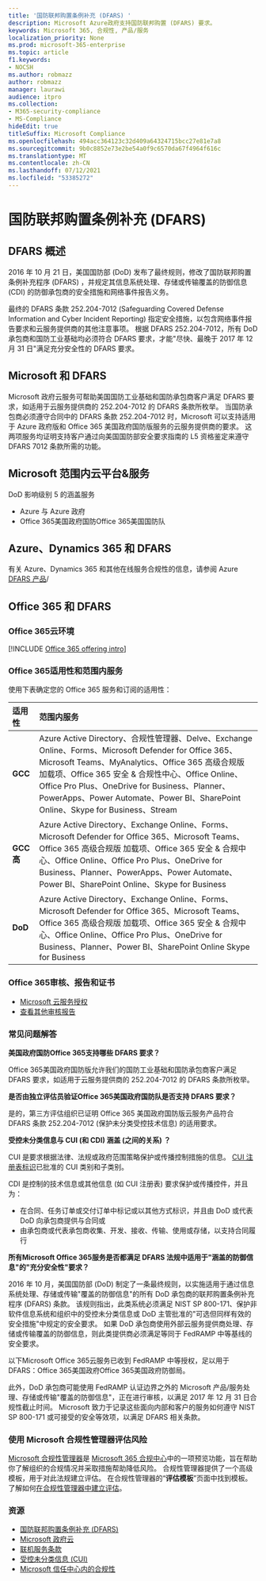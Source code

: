 ```yaml
---
title: '国防联邦购置条例补充 (DFARS) '
description: Microsoft Azure政府支持国防联邦购置 (DFARS) 要求。
keywords: Microsoft 365, 合规性, 产品/服务
localization_priority: None
ms.prod: microsoft-365-enterprise
ms.topic: article
f1.keywords:
- NOCSH
ms.author: robmazz
author: robmazz
manager: laurawi
audience: itpro
ms.collection:
- M365-security-compliance
- MS-Compliance
hideEdit: true
titleSuffix: Microsoft Compliance
ms.openlocfilehash: 494acc364123c32d409a64324715bcc27e81e7a8
ms.sourcegitcommit: 9b0c8852e73e2be54a0f9c6570da67f4964f616c
ms.translationtype: MT
ms.contentlocale: zh-CN
ms.lasthandoff: 07/12/2021
ms.locfileid: "53385272"
---
```

# <a name="defense-federal-acquisition-regulation-supplement-dfars"></a>国防联邦购置条例补充 (DFARS) 

## <a name="dfars-overview"></a>DFARS 概述

2016 年 10 月 21 日，美国国防部 (DoD) 发布了最终规则，修改了国防联邦购置条例补充程序 (DFARS) ，并规定其信息系统处理、存储或传输覆盖的防御信息 (CDI) 的防御承包商的安全措施和网络事件报告义务。  
  
最终的 DFARS 条款 252.204-7012 (Safeguarding Covered Defense Information and Cyber Incident Reporting) 指定安全措施，以包含网络事件报告要求和云服务提供商的其他注意事项。 根据 DFARS 252.204-7012，所有 DoD 承包商和国防工业基础均必须符合 DFARS 要求，才能"尽快、最晚于 2017 年 12 月 31 日"满足充分安全性的 DFARS 要求。

## <a name="microsoft-and-dfars"></a>Microsoft 和 DFARS

Microsoft 政府云服务可帮助美国国防工业基础和国防承包商客户满足 DFARS 要求，如适用于云服务提供商的 252.204-7012 的 DFARS 条款所枚举。 当国防承包商必须遵守合同中的 DFARS 条款 252.204-7012 时，Microsoft 可以支持适用于 Azure 政府版和 Office 365 美国政府国防版服务的云服务提供商的要求。 这两项服务均证明支持客户通过向美国国防部安全要求指南的 L5 资格鉴定来遵守 DFARS 7012 条款所需的功能。  

## <a name="microsoft-in-scope-cloud-platforms--services"></a>Microsoft 范围内云平台&服务

DoD 影响级别 5 的涵盖服务

- Azure 与 Azure 政府
- Office 365美国政府国防Office 365美国国防队

## <a name="azure-dynamics-365-and-dfars"></a>Azure、Dynamics 365 和 DFARS

有关 Azure、Dynamics 365 和其他在线服务合规性的信息，请参阅 Azure [DFARS 产品](/azure/compliance/offerings/offering-dfars)/

## <a name="office-365-and-dfars"></a>Office 365 和 DFARS

### <a name="office-365-cloud-environments"></a>Office 365云环境

[!INCLUDE [Office 365 offering intro](../includes/o365-offering-introduction.md)]

### <a name="office-365-applicability-and-in-scope-services"></a>Office 365适用性和范围内服务

使用下表确定您的 Office 365 服务和订阅的适用性：

| **适用性** | **范围内服务** |
|:------------------|:----------------------|
| **GCC** | Azure Active Directory、合规性管理器、Delve、Exchange Online、Forms、Microsoft Defender for Office 365、Microsoft Teams、MyAnalytics、Office 365 高级合规版 加载项、Office 365 安全 & 合规性中心、Office Online、Office Pro Plus、OneDrive for Business、Planner、PowerApps、Power Automate、Power BI、SharePoint Online、Skype for Business、Stream |
| **GCC 高** | Azure Active Directory、Exchange Online、Forms、Microsoft Defender for Office 365、Microsoft Teams、Office 365 高级合规版 加载项、Office 365 安全 & 合规中心、Office Online、Office Pro Plus、OneDrive for Business、Planner、PowerApps、Power Automate、Power BI、SharePoint Online、Skype for Business |
| **DoD** | Azure Active Directory、Exchange Online、Forms、Microsoft Defender for Office 365、Microsoft Teams、Office 365 高级合规版 加载项、Office 365 安全 & 合规中心、Office Online、Office Pro Plus、OneDrive for Business、Planner、Power BI、SharePoint Online Skype for Business |

### <a name="office-365-audits-reports-and-certificates"></a>Office 365审核、报告和证书

- [Microsoft 云服务授权](https://marketplace.fedramp.gov/index.html#/products?status=Compliant&sort=productName)
- [查看其他审核报告](https://aka.ms/auditreports)

### <a name="frequently-asked-questions"></a>常见问题解答

**美国政府国防Office 365支持哪些 DFARS 要求？**

Office 365美国政府国防版允许我们的国防工业基础和国防承包商客户满足 DFARS 要求，如适用于云服务提供商的 252.204-7012 的 DFARS 条款所枚举。

**是否由独立评估员验证Office 365美国政府国防队是否支持 DFARS 要求？**

是的，第三方评估组织已证明 Office 365 美国政府国防版云服务产品符合 DFARS 条款 252.204-7012 (保护未分类受控技术信息) 的适用要求。

**受控未分类信息与 CUI (和 CDI) 涵盖 (之间的关系) ？**

CUI 是要求根据法律、法规或政府范围策略保护或传播控制措施的信息。 [CUI 注册表标识](https://www.archives.gov/cui/registry/category-list.html)已批准的 CUI 类别和子类别。

CDI 是控制的技术信息或其他信息 (如 CUI 注册表) 要求保护或传播控件，并且为：

- 在合同、任务订单或交付订单中标记或以其他方式标识，并且由 DoD 或代表 DoD 向承包商提供与合同或
- 由承包商或代表承包商收集、开发、接收、传输、使用或存储，以支持合同履行

**所有Microsoft Office 365服务是否都满足 DFARS 法规中适用于"涵盖的防御信息"的"充分安全性"要求？**

2016 年 10 月，美国国防部 (DoD) 制定了一条最终规则，以实施适用于通过信息系统处理、存储或传输"覆盖的防御信息"的所有 DoD 承包商的联邦购置条例补充程序 (DFARS) 条款。 该规则指出，此类系统必须满足 NIST SP 800-171、保护非软件信息系统[](https://nvlpubs.nist.gov/nistpubs/SpecialPublications/NIST.SP.800-171.pdf)和组织中的受控未分类信息或 DoD 主管批准的"可选但同样有效的安全措施"中规定的安全要求。 如果 DoD 承包商使用外部云服务提供商处理、存储或传输覆盖的防御信息，则此类提供商必须满足等同于 FedRAMP 中等基线的安全要求。

以下Microsoft Office 365云服务已收到 FedRAMP 中等授权，足以用于 DFARS：Office 365美国政府Office 365美国政府防御局。

此外，DoD 承包商可能使用 FedRAMP 认证边界之外的 Microsoft 产品/服务处理、存储或传输"覆盖的防御信息"，正在进行审核，以满足 2017 年 12 月 31 日合规性截止时间。 Microsoft 致力于记录这些面向内部和客户的服务如何遵守 NIST SP 800-171 或可接受的安全等效项，以满足 DFARS 相关条款。

### <a name="use-microsoft-compliance-manager-to-assess-your-risk"></a>使用 Microsoft 合规性管理器评估风险

[Microsoft 合规性管理器](/microsoft-365/compliance/compliance-manager)是 [Microsoft 365 合规中心](/microsoft-365/compliance/microsoft-365-compliance-center)中的一项预览功能，旨在帮助你了解组织的合规情况并采取措施帮助降低风险。 合规性管理器提供了一个高级模板，用于对此法规建立评估。 在合规性管理器的“**评估模板**”页面中找到模板。 了解如何[在合规性管理器中建立评估](/microsoft-365/compliance/compliance-manager-assessments)。

### <a name="resources"></a>资源

- [国防联邦购置条例补充 (DFARS) ](https://www.acq.osd.mil/dpap/dars/dfarspgi/current/index.html)
- [Microsoft 政府云](https://enterprise.microsoft.com/industries/government/start-your-microsoft-cloud-for-government-trial-today)
- [联机服务条款](https://www.microsoftvolumelicensing.com/DocumentSearch.aspx?Mode=3&DocumentTypeId=31)
- [受控未分类信息 (CUI) ](https://www.archives.gov/cui/registry/category-list)
- [Microsoft 信任中心内的合规性](https://www.microsoft.com/trust-center/compliance/compliance-overview)
